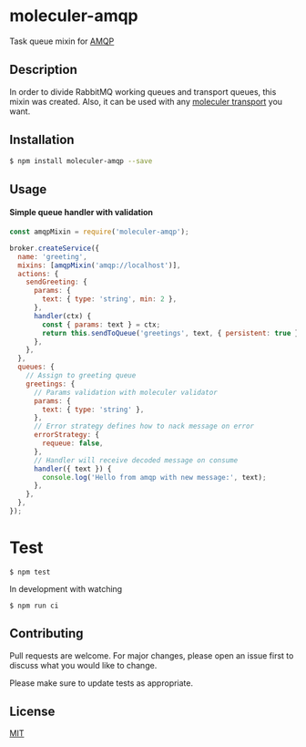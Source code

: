 # moleculer-amqp

Task queue mixin for [AMQP](http://www.squaremobius.net/amqp.node/)

## Description
In order to divide RabbitMQ working queues and transport queues, this mixin was created. Also, it can be used with any [moleculer transport](https://moleculer.services/docs/0.13/networking.html#Transporters) you want.


## Installation

```bash
$ npm install moleculer-amqp --save
```

## Usage
#### Simple queue handler with validation
```js
const amqpMixin = require('moleculer-amqp');

broker.createService({
  name: 'greeting',
  mixins: [amqpMixin('amqp://localhost')],
  actions: {
    sendGreeting: {
      params: {
        text: { type: 'string', min: 2 },
      },
      handler(ctx) {
        const { params: text } = ctx;
        return this.sendToQueue('greetings', text, { persistent: true });
      },
    },
  },
  queues: {
    // Assign to greeting queue
    greetings: {
      // Params validation with moleculer validator
      params: {
        text: { type: 'string' },
      },
      // Error strategy defines how to nack message on error
      errorStrategy: {
        requeue: false,
      },
      // Handler will receive decoded message on consume
      handler({ text }) {
        console.log('Hello from amqp with new message:', text);
      },
    },
  },
});
```

# Test
```
$ npm test
```

In development with watching

```
$ npm run ci
```


## Contributing
Pull requests are welcome. For major changes, please open an issue first to discuss what you would like to change.

Please make sure to update tests as appropriate.

## License
[MIT](https://choosealicense.com/licenses/mit/)

